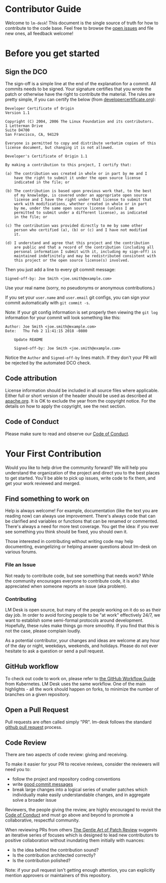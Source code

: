 # Contributor Guide

Welcome to `lm-desk`! This document is the single source of truth for how to contribute to the code base. Feel free to browse the [open issues](https://github.com/IBM/lm-desk/issues) and file new ones, all feedback welcome!

# Before you get started

## Sign the DCO

The sign-off is a simple line at the end of the explanation for a commit. All commits needs to be signed. Your signature certifies that you wrote the patch or otherwise have the right to contribute the material. The rules are pretty simple, if you can certify the below (from [developercertificate.org](https://developercertificate.org/)):

```
Developer Certificate of Origin
Version 1.1

Copyright (C) 2004, 2006 The Linux Foundation and its contributors.
1 Letterman Drive
Suite D4700
San Francisco, CA, 94129

Everyone is permitted to copy and distribute verbatim copies of this
license document, but changing it is not allowed.

Developer's Certificate of Origin 1.1

By making a contribution to this project, I certify that:

(a) The contribution was created in whole or in part by me and I
    have the right to submit it under the open source license
    indicated in the file; or

(b) The contribution is based upon previous work that, to the best
    of my knowledge, is covered under an appropriate open source
    license and I have the right under that license to submit that
    work with modifications, whether created in whole or in part
    by me, under the same open source license (unless I am
    permitted to submit under a different license), as indicated
    in the file; or

(c) The contribution was provided directly to me by some other
    person who certified (a), (b) or (c) and I have not modified
    it.

(d) I understand and agree that this project and the contribution
    are public and that a record of the contribution (including all
    personal information I submit with it, including my sign-off) is
    maintained indefinitely and may be redistributed consistent with
    this project or the open source license(s) involved.
```

Then you just add a line to every git commit message:

    Signed-off-by: Joe Smith <joe.smith@example.com>

Use your real name (sorry, no pseudonyms or anonymous contributions.)

If you set your `user.name` and `user.email` git configs, you can sign your commit automatically
with `git commit -s`.

Note: If your git config information is set properly then viewing the `git log` information for your
commit will look something like this:

```
Author: Joe Smith <joe.smith@example.com>
Date:   Thu Feb 2 11:41:15 2018 -0800

    Update README

    Signed-off-by: Joe Smith <joe.smith@example.com>
```

Notice the `Author` and `Signed-off-by` lines match. If they don't your PR will be rejected by the
automated DCO check.

## Code attribution

License information should be included in all source files where applicable. Either full or short version of the header should be used as described at [apache.org](http://www.apache.org/foundation/license-faq.html#Apply-My-Software). It is OK to exclude the year from the copyright notice. For the details on how to apply the copyright, see the next section.

## Code of Conduct

Please make sure to read and observe our [Code of Conduct](./CODE_OF_CONDUCT.md).

# Your First Contribution

Would you like to help drive the community forward? We will help you understand the organization of the project and direct you to the best places to get started. You'll be able to pick up issues, write code to fix them, and get your work reviewed and merged.

## Find something to work on

Help is always welcome! For example, documentation (like the text you are reading now) can always use improvement. There's always code that can be clarified and variables or functions that can be renamed or commented. There's always a need for more test coverage. You get the idea: if you ever see something you think should be fixed, you should own it.

Those interested in contributing without writing code may help documenting, evangelizing or helping answer questions about lm-desk on various forums.

### File an Issue

Not ready to contribute code, but see something that needs work? While the community encourages everyone to contribute code, it is also appreciated when someone reports an issue (aka problem).

### Contributing

LM Desk is open source, but many of the people working on it do so as their day job. In order to avoid forcing people to be "at work" effectively 24/7, we want to establish some semi-formal protocols around development. Hopefully, these rules make things go more smoothly. If you find that this is not the case, please complain loudly.

As a potential contributor, your changes and ideas are welcome at any hour of the day or night, weekdays, weekends, and holidays. Please do not ever hesitate to ask a question or send a pull request.

## GitHub workflow

To check out code to work on, please refer to [the GitHub Workflow Guide](https://github.com/kubernetes/community/blob/master/contributors/guide/github-workflow.md) from Kubernetes. LM Desk uses the same workflow. One of the main highlights - all the work should happen on forks, to minimize the number of branches on a given repository.

## Open a Pull Request

Pull requests are often called simply "PR". lm-desk follows the standard [github pull request](https://help.github.com/articles/about-pull-requests/) process.

## Code Review

There are two aspects of code review: giving and receiving.

To make it easier for your PR to receive reviews, consider the reviewers will need you to:

- follow the project and repository coding conventions
- write [good commit messages](https://chris.beams.io/posts/git-commit/)
- break large changes into a logical series of smaller patches which individually make easily understandable changes, and in aggregate solve a broader issue

Reviewers, the people giving the review, are highly encouraged to revisit the [Code of Conduct](./CODE_OF_CONDUCT.md) and must go above and beyond to promote a collaborative, respectful community.

When reviewing PRs from others [The Gentle Art of Patch Review](http://sage.thesharps.us/2014/09/01/the-gentle-art-of-patch-review/) suggests an iterative series of focuses which is designed to lead new contributors to positive collaboration without inundating them initially with nuances:

- Is the idea behind the contribution sound?
- Is the contribution architected correctly?
- Is the contribution polished?

Note: if your pull request isn't getting enough attention, you can explicitly mention approvers or maintainers of this repository.

